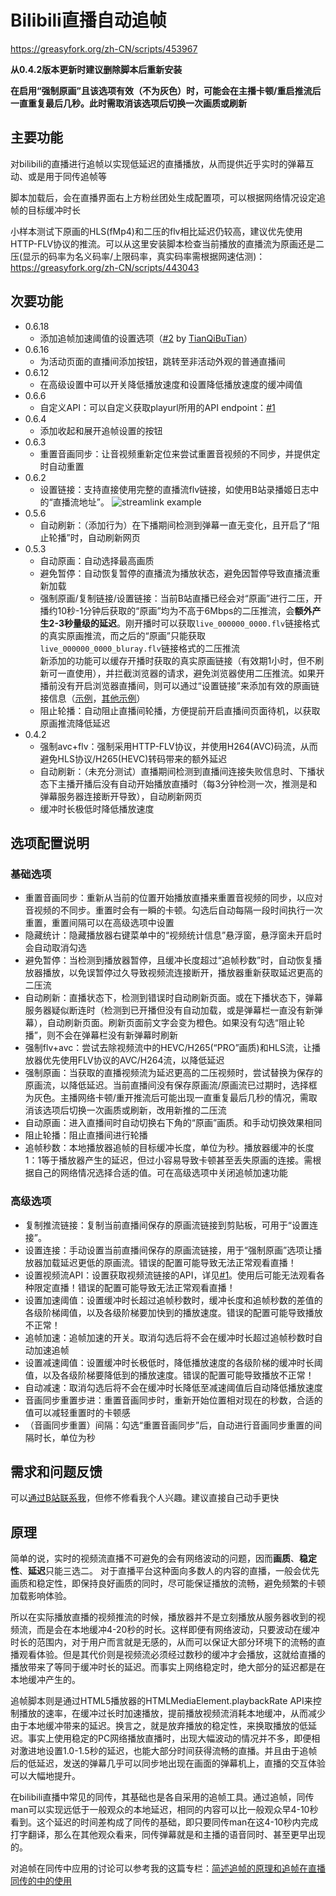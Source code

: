 # Bilibili直播自动追帧

https://greasyfork.org/zh-CN/scripts/453967

**从0.4.2版本更新时建议删除脚本后重新安装**

**在启用“强制原画”且该选项有效（不为灰色）时，可能会在主播卡顿/重启推流后一直重复最后几秒。此时需取消该选项后切换一次画质或刷新**

## 主要功能

对bilibili的直播进行追帧以实现低延迟的直播播放，从而提供近乎实时的弹幕互动、或是用于同传追帧等

脚本加载后，会在直播界面右上方粉丝团处生成配置项，可以根据网络情况设定追帧的目标缓冲时长

小样本测试下原画的HLS(fMp4)和二压的flv相比延迟仍较高，建议优先使用HTTP-FLV协议的推流。可以从这里安装脚本检查当前播放的直播流为原画还是二压(显示的码率为名义码率/上限码率，真实码率需根据网速估测)： https://greasyfork.org/zh-CN/scripts/443043

## 次要功能

- 0.6.18
	- 添加追帧加速阈值的设置选项（[#2](https://github.com/c-basalt/bilibili-live-seeker-script/pull/2) by [TianQiBuTian](https://github.com/TianQiBuTian)）
- 0.6.16
	- 为活动页面的直播间添加按钮，跳转至非活动外观的普通直播间
- 0.6.12
    - 在高级设置中可以开关降低播放速度和设置降低播放速度的缓冲阈值
- 0.6.6
    - 自定义API：可以自定义获取playurl所用的API endpoint：[#1](https://github.com/c-basalt/bilibili-live-seeker-script/issues/1)
- 0.6.4
	- 添加收起和展开追帧设置的按钮
- 0.6.3
    - 重置音画同步：让音视频重新定位来尝试重置音视频的不同步，并提供定时自动重置
- 0.6.2
    - 设置链接：支持直接使用完整的直播流flv链接，如使用B站录播姬日志中的“直播流地址”。
![streamlink example](https://raw.githubusercontent.com/c-basalt/bilibili-live-seeker-script/main/pic1.png)
- 0.5.6
	- 自动刷新：（添加行为）在下播期间检测到弹幕一直无变化，且开启了“阻止轮播”时，自动刷新网页
- 0.5.3
	- 自动原画：自动选择最高画质
	- 避免暂停：自动恢复暂停的直播流为播放状态，避免因暂停导致直播流重新加载
	- 强制原画/复制链接/设置链接：当前B站直播已经会对“原画”进行二压，开播约10秒-1分钟后获取的“原画”均为不高于6Mbps的二压推流，会**额外产生2-3秒量级的延迟**。刚开播时可以获取`live_000000_0000.flv`链接格式的真实原画推流，而之后的“原画”只能获取`live_000000_0000_bluray.flv`链接格式的二压推流<br>
	新添加的功能可以缓存开播时获取的真实原画链接（有效期1小时，但不刷新可一直使用），并拦截浏览器的请求，避免浏览器使用二压推流。如果开播前没有开启浏览器直播间，则可以通过“设置链接”来添加有效的原画链接信息（[示例](http://oss.kulumma.com/public/playurl.txt)，[其他示例](http://oss.kulumma.com/public/playurls.html)）
	- 阻止轮播：自动阻止直播间轮播，方便提前开启直播间页面待机，以获取原画推流降低延迟
- 0.4.2
	- 强制avc+flv：强制采用HTTP-FLV协议，并使用H264(AVC)码流，从而避免HLS协议/H265(HEVC)转码带来的额外延迟
	- 自动刷新：（未充分测试）直播期间检测到直播间连接失败信息时、下播状态下主播开播后没有自动开始播放直播时（每3分钟检测一次，推测是和弹幕服务器连接断开导致），自动刷新网页
	- 缓冲时长极低时降低播放速度


## 选项配置说明

### 基础选项

- 重置音画同步：重新从当前的位置开始播放直播来重置音视频的同步，以应对音视频的不同步。重置时会有一瞬的卡顿。勾选后自动每隔一段时间执行一次重置，重置间隔可以在高级选项中设置
- 隐藏统计：隐藏播放器右键菜单中的“视频统计信息”悬浮窗，悬浮窗未开启时会自动取消勾选
- 避免暂停：当检测到播放器暂停，且缓冲长度超过“追帧秒数”时，自动恢复播放器播放，以免误暂停过久导致视频流连接断开，播放器重新获取延迟更高的二压流
- 自动刷新：直播状态下，检测到错误时自动刷新页面。或在下播状态下，弹幕服务器疑似断连时（检测到已开播但没有自动加载，或是弹幕栏一直没有新弹幕），自动刷新页面。刷新页面前文字会变为橙色。如果没有勾选“阻止轮播”，则不会在弹幕栏没有新弹幕时刷新
- 强制flv+avc：尝试去除视频流中的HEVC/H265(“PRO”画质)和HLS流，让播放器优先使用FLV协议的AVC/H264流，以降低延迟
- 强制原画：当获取的直播视频流为延迟更高的二压视频时，尝试替换为保存的原画流，以降低延迟。当前直播间没有保存原画流/原画流已过期时，选择框为灰色。主播网络卡顿/重开推流后可能出现一直重复最后几秒的情况，需取消该选项后切换一次画质或刷新，改用新推的二压流
- 自动原画：进入直播间时自动切换右下角的“原画”画质。和手动切换效果相同
- 阻止轮播：阻止直播间进行轮播
- 追帧秒数：本地播放器追帧的目标缓冲长度，单位为秒。播放器缓冲的长度1：1等于播放器产生的延迟，但过小容易导致卡顿甚至丢失原画的连接。需根据自己的网络情况选择合适的值。可在高级选项中关闭追帧加速功能


### 高级选项

- 复制推流链接：复制当前直播间保存的原画流链接到剪贴板，可用于“设置连接”。
- 设置连接：手动设置当前直播间保存的原画流链接，用于“强制原画”选项让播放器加载延迟更低的原画流。错误的配置可能导致无法正常观看直播！
- 设置视频流API：设置获取视频流链接的API，详见[#1](https://github.com/c-basalt/bilibili-live-seeker-script/issues/1)。使用后可能无法观看各种限定直播！错误的配置可能导致无法正常观看直播！
- 设置加速阈值：设置缓冲时长超过追帧秒数时，缓冲长度和追帧秒数的差值的各级阶梯阈值，以及各级阶梯要加快到的播放速度。错误的配置可能导致播放不正常！
- 追帧加速：追帧加速的开关。取消勾选后将不会在缓冲时长超过追帧秒数时自动加速追帧
- 设置减速阈值：设置缓冲时长极低时，降低播放速度的各级阶梯的缓冲时长阈值，以及各级阶梯要降低到的播放速度。错误的配置可能导致播放不正常！
- 自动减速：取消勾选后将不会在缓冲时长降低至减速阈值后自动降低播放速度
- 音画同步重置步进：重置音画同步时，重新开始位置相对现在的秒数，合适的值可以减轻重置时的卡顿感
- （音画同步重置）间隔：勾选“重置音画同步”后，自动进行音画同步重置的间隔时长，单位为秒

## 需求和问题反馈

可以[通过B站联系我](https://space.bilibili.com/521676)，但修不修看我个人兴趣。建议直接自己动手更快

## 原理

简单的说，实时的视频流直播不可避免的会有网络波动的问题，因而**画质**、**稳定性**、**延迟**只能三选二。
对于直播平台这种面向多数人的内容的直播，一般会优先画质和稳定性，即保持良好画质的同时，尽可能保证播放的流畅，避免频繁的卡顿加载影响体验。

所以在实际播放直播的视频推流的时候，播放器并不是立刻播放从服务器收到的视频流，而是会在本地缓冲4-20秒的时长。这样即便有网络波动，只要波动在缓冲时长的范围内，对于用户而言就是无感的，从而可以保证大部分环境下的流畅的直播观看体验。但是其代价则是视频流必须经过数秒的缓冲才会播放，这就给直播的播放带来了等同于缓冲时长的延迟。而事实上网络稳定时，绝大部分的延迟都是在本地缓冲产生的。

追帧脚本则是通过HTML5播放器的HTMLMediaElement.playbackRate API来控制播放的速率，在缓冲过长时加速播放，提前播放视频流消耗本地缓冲，从而减少由于本地缓冲带来的延迟。换言之，就是放弃播放的稳定性，来换取播放的低延迟。事实上使用稳定的PC网络播放直播时，出现大幅波动的情况并不多，即便相对激进地设置1.0-1.5秒的延迟，也能大部分时间获得流畅的直播。并且由于追帧后的低延迟，发送的弹幕几乎可以同步地出现在画面的弹幕机上，直播的交互体验可以大幅地提升。

在bilibili直播中常见的同传，其基础也是各自采用的追帧工具。通过追帧，同传man可以实现远低于一般观众的本地延迟，相同的内容可以比一般观众早4-10秒看到。这个延迟的时间差构成了同传的基础，即只要同传man在这4-10秒内完成打字翻译，那么在其他观众看来，同传弹幕就是和主播的语音同时、甚至更早出现的。

对追帧在同传中应用的讨论可以参考我的这篇专栏：[简述追帧的原理和追帧在直播同传的中的使用](https://www.bilibili.com/read/cv21206210)
